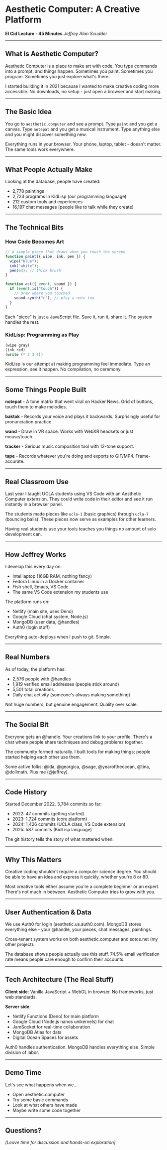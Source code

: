 # Aesthetic Computer: A Creative Platform
**El Cid Lecture - 45 Minutes**
*Jeffrey Alan Scudder*

---

## What is Aesthetic Computer?

Aesthetic Computer is a place to make art with code. You type commands into a prompt, and things happen. Sometimes you paint. Sometimes you program. Sometimes you just explore what's there.

I started building it in 2021 because I wanted to make creative coding more accessible. No downloads, no setup - just open a browser and start making.

---

## The Basic Idea

You go to `aesthetic.computer` and see a prompt. Type `paint` and you get a canvas. Type `notepat` and you get a musical instrument. Type anything else and you might discover something new.

Everything runs in your browser. Your phone, laptop, tablet - doesn't matter. The same tools work everywhere.

---

## What People Actually Make

Looking at the database, people have created:
- 2,778 paintings 
- 2,723 programs in KidLisp (our programming language)
- 212 custom tools and experiences
- 16,197 chat messages (people like to talk while they create)

---

## The Technical Bits

### How Code Becomes Art
```javascript
// A simple piece that draws when you touch the screen
function paint({ wipe, ink, pen }) {
  wipe("blue");
  ink("white");
  pen(64); // thick brush
}

function act({ event, sound }) {
  if (event.is("touch")) {
    // Draw where you touched
    sound.synth("c"); // play a note too
  }
}
```

Each "piece" is just a JavaScript file. Save it, run it, share it. The system handles the rest.

### KidLisp: Programming as Play
```lisp
(wipe gray)
(ink red) 
(write (* 2 3 4))
```

KidLisp is our attempt at making programming feel immediate. Type an expression, see it happen. No compilation, no ceremony.

---

## Some Things People Built

**notepat** - A tone matrix that went viral on Hacker News. Grid of buttons, touch them to make melodies.

**baktok** - Records your voice and plays it backwards. Surprisingly useful for pronunciation practice.

**wand** - Draw in VR space. Works with WebXR headsets or just mouse/touch.

**tracker** - Serious music composition tool with 12-tone support.

**tape** - Records whatever you're doing and exports to GIF/MP4. Frame-accurate.

---

## Real Classroom Use

Last year I taught UCLA students using VS Code with an Aesthetic Computer extension. They could write code in their editor and see it run instantly in a browser panel.

The students made pieces like `ucla-1` (basic graphics) through `ucla-7` (bouncing balls). These pieces now serve as examples for other learners.

Having real students use your tools teaches you things no amount of solo development can.

---

## How Jeffrey Works

I develop this every day on:
- Intel laptop (16GB RAM, nothing fancy)
- Fedora Linux in a Docker container
- Fish shell, Emacs, VS Code
- The same VS Code extension my students use

The platform runs on:
- Netlify (main site, uses Deno)
- Google Cloud (chat system, Node.js)
- MongoDB (user data, @handles)
- Auth0 (login stuff)

Everything auto-deploys when I push to git. Simple.

---

## Real Numbers

As of today, the platform has:
- 2,576 people with @handles
- 1,919 verified email addresses (people stick around)
- 5,501 total creations
- Daily chat activity (someone's always making something)

Not huge numbers, but genuine engagement. Quality over scale.

---

## The Social Bit

Everyone gets an @handle. Your creations link to your profile. There's a chat where people share techniques and debug problems together.

The community formed naturally. I built tools for making things; people started helping each other use them.

Some active folks: @ida, @georgica, @sage, @yearoftheocean, @tina, @dollmath. Plus me (@jeffrey).

---

## Code History

Started December 2022. 3,784 commits so far:
- 2022: 47 commits (getting started)
- 2023: 1,724 commits (core platform)
- 2024: 1,426 commits (UCLA class, VS Code extension)  
- 2025: 587 commits (KidLisp language)

The git history tells the story of what mattered when.

---

## Why This Matters

Creative coding shouldn't require a computer science degree. You should be able to have an idea and express it quickly, whether you're 8 or 80.

Most creative tools either assume you're a complete beginner or an expert. There's not much in between. Aesthetic Computer tries to grow with you.

---

## User Authentication & Data

We use Auth0 for login (aesthetic.us.auth0.com). MongoDB stores everything else - your @handle, your pieces, chat messages, paintings.

Cross-tenant system works on both aesthetic.computer and sotce.net (my other project).

The database shows people actually use this stuff. 74.5% email verification rate means people care enough to confirm their accounts.

---

## Tech Architecture (The Real Stuff)

**Client side**: Vanilla JavaScript + WebGL in browser. No frameworks, just web standards.

**Server side**: 
- Netlify Functions (Deno) for main platform
- Google Cloud (Node.js nanos unikernels) for chat
- JamSocket for real-time collaboration
- MongoDB Atlas for data
- Digital Ocean Spaces for assets

Auth0 handles authentication. MongoDB handles everything else. Simple division of labor.

---

## Demo Time

Let's see what happens when we...
- Open aesthetic.computer
- Try some basic commands  
- Look at what others have made
- Maybe write some code together

---

## Questions?

*[Leave time for discussion and hands-on exploration]*
